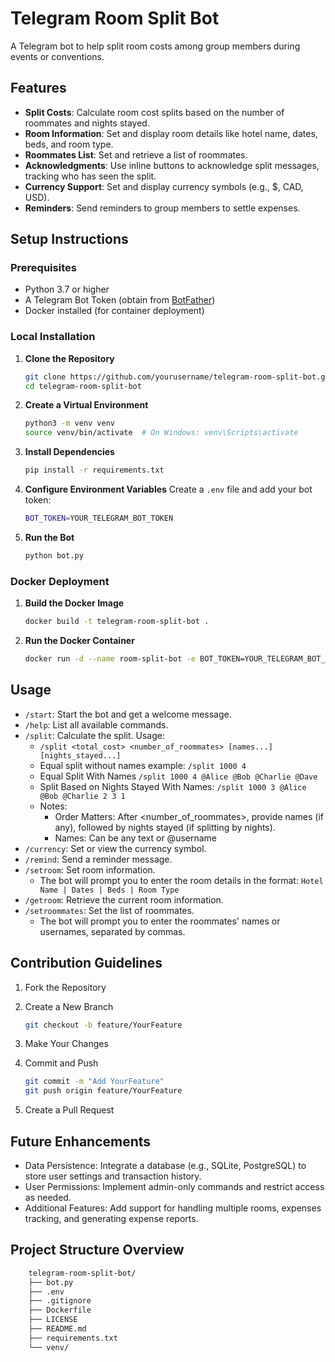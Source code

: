 # Telegram Room Split Bot

A Telegram bot to help split room costs among group members during events or conventions.

## Features

- **Split Costs**: Calculate room cost splits based on the number of roommates and nights stayed.
- **Room Information**: Set and display room details like hotel name, dates, beds, and room type.
- **Roommates List**: Set and retrieve a list of roommates.
- **Acknowledgments**: Use inline buttons to acknowledge split messages, tracking who has seen the split.
- **Currency Support**: Set and display currency symbols (e.g., $, CAD, USD).
- **Reminders**: Send reminders to group members to settle expenses.

## Setup Instructions

### Prerequisites

- Python 3.7 or higher
- A Telegram Bot Token (obtain from [BotFather](https://t.me/BotFather))
- Docker installed (for container deployment)

### Local Installation

1. **Clone the Repository**

   ```bash
   git clone https://github.com/yourusername/telegram-room-split-bot.git
   cd telegram-room-split-bot
   ```

2. **Create a Virtual Environment**

    ```bash
    python3 -m venv venv
    source venv/bin/activate  # On Windows: venv\Scripts\activate
    ```

3. **Install Dependencies**

    ```bash
    pip install -r requirements.txt
    ```

4. **Configure Environment Variables**
    Create a `.env` file and add your bot token:

    ```bash
    BOT_TOKEN=YOUR_TELEGRAM_BOT_TOKEN
    ```

5. **Run the Bot**

    ```bash
    python bot.py
    ```

### Docker Deployment

1. **Build the Docker Image**

    ```bash
    docker build -t telegram-room-split-bot .
    ```

2. **Run the Docker Container**

    ```bash
    docker run -d --name room-split-bot -e BOT_TOKEN=YOUR_TELEGRAM_BOT_TOKEN telegram-room-split-bot
    ```

## Usage

- `/start`: Start the bot and get a welcome message.
- `/help`: List all available commands.
- `/split`: Calculate the split. Usage:
  - `/split <total_cost> <number_of_roommates> [names...] [nights_stayed...]`
  - Equal split without names example:
    `/split 1000 4`
  - Equal Split With Names
    `/split 1000 4 @Alice @Bob @Charlie @Dave`
  - Split Based on Nights Stayed With Names:
    `/split 1000 3 @Alice @Bob @Charlie 2 3 1`
  - Notes:
    - Order Matters: After <number_of_roommates>, provide names (if any), followed by nights stayed (if splitting by nights).
    - Names: Can be any text or @username
- `/currency`: Set or view the currency symbol.
- `/remind`: Send a reminder message.
- `/setroom`: Set room information.
  - The bot will prompt you to enter the room details in the format:
    `Hotel Name | Dates | Beds | Room Type`
- `/getroom`: Retrieve the current room information.
- `/setroommates`: Set the list of roommates.
  - The bot will prompt you to enter the roommates' names or usernames, separated by commas.

## Contribution Guidelines

1. Fork the Repository
2. Create a New Branch

    ```bash
    git checkout -b feature/YourFeature
    ```

3. Make Your Changes

4. Commit and Push

    ```bash
    git commit -m "Add YourFeature"
    git push origin feature/YourFeature
    ```

5. Create a Pull Request

## Future Enhancements

- Data Persistence: Integrate a database (e.g., SQLite, PostgreSQL) to store user settings and transaction history.
- User Permissions: Implement admin-only commands and restrict access as needed.
- Additional Features: Add support for handling multiple rooms, expenses tracking, and generating expense reports.

## Project Structure Overview

```bash
    telegram-room-split-bot/
    ├── bot.py
    ├── .env
    ├── .gitignore
    ├── Dockerfile
    ├── LICENSE
    ├── README.md
    ├── requirements.txt
    └── venv/
```
